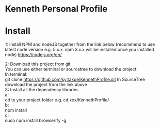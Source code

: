 # Kenneth Personal Profile

# Install  
1: Install NPM and nodeJS together from the link below (recommend to use latest node version e.g. 5.x.x. npm 3.x.x will be installed once you installed node)
https://nodejs.org/en/  

2:  Download this project from git   
You can use either terminal or sourcetree to download the project.   
In terminal:   
git clone https://github.com/syltaxue/KennethProfile.git 
In SourceTree download the project from the link above   
3: Install all the dependency libraries   
  a:    
  cd to your project folder e.g. cd xxx/KennethProfile/   
  b:   
  npm install   
  c:  
  sudo npm install browserify -g     
